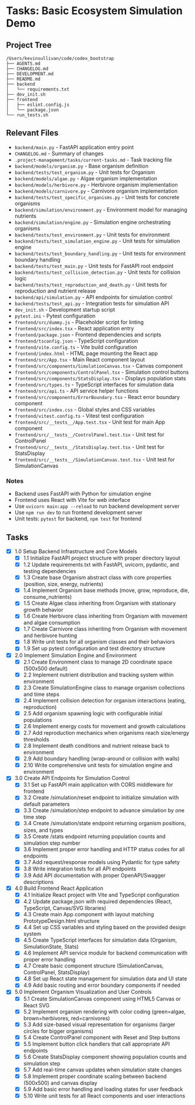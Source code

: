 # Tasks: Basic Ecosystem Simulation Demo

## Project Tree
```
/Users/kevinsullivan/code/codex_bootstrap
├── AGENTS.md
├── CHANGELOG.md
├── DEVELOPMENT.md
├── README.md
├── backend
│   └── requirements.txt
├── dev_init.sh
├── frontend
│   ├── eslint.config.js
│   └── package.json
└── run_tests.sh
```

## Relevant Files

- `backend/main.py` - FastAPI application entry point
- `CHANGELOG.md` - Summary of changes
- `.project-management/tasks/current-tasks.md` - Task tracking file
- `backend/models/organism.py` - Base organism definition
- `backend/tests/test_organism.py` - Unit tests for Organism
- `backend/models/algae.py` - Algae organism implementation
- `backend/models/herbivore.py` - Herbivore organism implementation
- `backend/models/carnivore.py` - Carnivore organism implementation
- `backend/tests/test_specific_organisms.py` - Unit tests for concrete organisms
- `backend/simulation/environment.py` - Environment model for managing nutrients
- `backend/simulation/engine.py` - Simulation engine orchestrating organisms
- `backend/tests/test_environment.py` - Unit tests for environment
- `backend/tests/test_simulation_engine.py` - Unit tests for simulation engine
- `backend/tests/test_boundary_handling.py` - Unit tests for environment boundary handling
- `backend/tests/test_main.py` - Unit tests for FastAPI root endpoint
- `backend/tests/test_collision_detection.py` - Unit tests for collision logic
- `backend/tests/test_reproduction_and_death.py` - Unit tests for reproduction and nutrient release
- `backend/api/simulation.py` - API endpoints for simulation control
- `backend/tests/test_api.py` - Integration tests for simulation API
- `dev_init.sh` - Development startup script
- `pytest.ini` - Pytest configuration
- `frontend/src/dummy.js` - Placeholder script for linting
- `frontend/src/index.tsx` - React application entry
- `frontend/package.json` - Frontend dependencies and scripts
- `frontend/tsconfig.json` - TypeScript configuration
- `frontend/vite.config.ts` - Vite build configuration
- `frontend/index.html` - HTML page mounting the React app
- `frontend/src/App.tsx` - Main React component layout
- `frontend/src/components/SimulationCanvas.tsx` - Canvas component
- `frontend/src/components/ControlPanel.tsx` - Simulation control buttons
- `frontend/src/components/StatsDisplay.tsx` - Displays population stats
- `frontend/src/types.ts` - TypeScript interfaces for simulation data
- `frontend/src/api.ts` - API service helper functions
- `frontend/src/components/ErrorBoundary.tsx` - React error boundary component
- `frontend/src/index.css` - Global styles and CSS variables
- `frontend/vitest.config.ts` - Vitest test configuration
- `frontend/src/__tests__/App.test.tsx` - Unit test for main App component
- `frontend/src/__tests__/ControlPanel.test.tsx` - Unit test for ControlPanel
- `frontend/src/__tests__/StatsDisplay.test.tsx` - Unit test for StatsDisplay
- `frontend/src/__tests__/SimulationCanvas.test.tsx` - Unit test for SimulationCanvas

### Notes

- Backend uses FastAPI with Python for simulation engine
- Frontend uses React with Vite for web interface
- Use `uvicorn main:app --reload` to run backend development server
- Use `npm run dev` to run frontend development server
- Unit tests: `pytest` for backend, `npm test` for frontend

## Tasks

- [x] 1.0 Setup Backend Infrastructure and Core Models
  - [x] 1.1 Initialize FastAPI project structure with proper directory layout
  - [x] 1.2 Update requirements.txt with FastAPI, uvicorn, pydantic, and testing dependencies
  - [x] 1.3 Create base Organism abstract class with core properties (position, size, energy, nutrients)
  - [x] 1.4 Implement Organism base methods (move, grow, reproduce, die, consume_nutrients)
  - [x] 1.5 Create Algae class inheriting from Organism with stationary growth behavior
  - [x] 1.6 Create Herbivore class inheriting from Organism with movement and algae consumption
  - [x] 1.7 Create Carnivore class inheriting from Organism with movement and herbivore hunting
  - [x] 1.8 Write unit tests for all organism classes and their behaviors
  - [x] 1.9 Set up pytest configuration and test directory structure

- [x] 2.0 Implement Simulation Engine and Environment
  - [x] 2.1 Create Environment class to manage 2D coordinate space (500x500 default)
  - [x] 2.2 Implement nutrient distribution and tracking system within environment
  - [x] 2.3 Create SimulationEngine class to manage organism collections and time steps
  - [x] 2.4 Implement collision detection for organism interactions (eating, reproduction)
  - [x] 2.5 Add organism spawning logic with configurable initial populations
  - [x] 2.6 Implement energy costs for movement and growth calculations
  - [x] 2.7 Add reproduction mechanics when organisms reach size/energy thresholds
  - [x] 2.8 Implement death conditions and nutrient release back to environment
  - [x] 2.9 Add boundary handling (wrap-around or collision with walls)
  - [x] 2.10 Write comprehensive unit tests for simulation engine and environment

- [x] 3.0 Create API Endpoints for Simulation Control
  - [x] 3.1 Set up FastAPI main application with CORS middleware for frontend
  - [x] 3.2 Create /simulation/reset endpoint to initialize simulation with default parameters
  - [x] 3.3 Create /simulation/step endpoint to advance simulation by one time step
  - [x] 3.4 Create /simulation/state endpoint returning organism positions, sizes, and types
  - [x] 3.5 Create /stats endpoint returning population counts and simulation step number
  - [x] 3.6 Implement proper error handling and HTTP status codes for all endpoints
  - [x] 3.7 Add request/response models using Pydantic for type safety
  - [x] 3.8 Write integration tests for all API endpoints
  - [x] 3.9 Add API documentation with proper OpenAPI/Swagger descriptions

- [x] 4.0 Build Frontend React Application
  - [x] 4.1 Initialize React project with Vite and TypeScript configuration
  - [x] 4.2 Update package.json with required dependencies (React, TypeScript, Canvas/SVG libraries)
  - [x] 4.3 Create main App component with layout matching PrototypeDesign.html structure
  - [x] 4.4 Set up CSS variables and styling based on the provided design system
  - [x] 4.5 Create TypeScript interfaces for simulation data (Organism, SimulationState, Stats)
  - [x] 4.6 Implement API service module for backend communication with proper error handling
  - [x] 4.7 Create basic component structure (SimulationCanvas, ControlPanel, StatsDisplay)
  - [x] 4.8 Set up React state management for simulation data and UI state
  - [x] 4.9 Add basic routing and error boundary components if needed

- [x] 5.0 Implement Organism Visualization and User Controls
  - [x] 5.1 Create SimulationCanvas component using HTML5 Canvas or React SVG
  - [x] 5.2 Implement organism rendering with color coding (green=algae, brown=herbivores, red=carnivores)
  - [x] 5.3 Add size-based visual representation for organisms (larger circles for bigger organisms)
  - [x] 5.4 Create ControlPanel component with Reset and Step buttons
  - [x] 5.5 Implement button click handlers that call appropriate API endpoints
  - [x] 5.6 Create StatsDisplay component showing population counts and simulation step
  - [x] 5.7 Add real-time canvas updates when simulation state changes
  - [x] 5.8 Implement proper coordinate scaling between backend (500x500) and canvas display
  - [x] 5.9 Add basic error handling and loading states for user feedback
  - [x] 5.10 Write unit tests for all React components and user interactions
